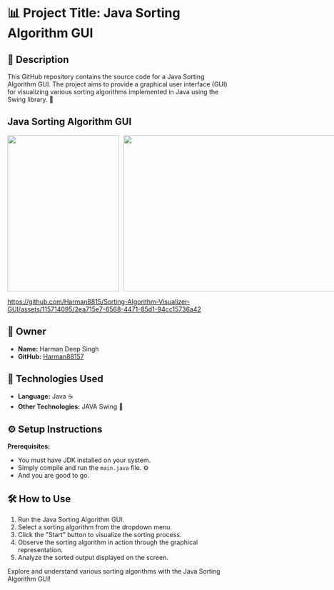# 📊 Project Title: Java Sorting Algorithm GUI

## 📝 Description

This GitHub repository contains the source code for a Java Sorting Algorithm GUI. The project aims to provide a graphical user interface (GUI) for visualizing various sorting algorithms implemented in Java using the Swing library. 🚀

## Java Sorting Algorithm GUI

<div style="display: flex;">
    <img src="https://github.com/Harman8815/Sorting-Algorithm-Visualizer-GUI/assets/115714095/edd91eb5-4808-420a-a22a-ad5760cbf61e" width="250" height="350" style="margin-right: 10px;" />
    <img src="https://github.com/Harman8815/Sorting-Algorithm-Visualizer-GUI/assets/115714095/8642554f-12f9-4770-897f-6130771fc4f8" width="550" height="350" />
</div>

https://github.com/Harman8815/Sorting-Algorithm-Visualizer-GUI/assets/115714095/2ea715e7-6568-4471-85d1-94cc15736a42

## 🤵 Owner

- **Name:** Harman Deep Singh
- **GitHub:** [Harman88157](https://github.com/Harman88157)

## 🚀 Technologies Used

- **Language:** Java ☕
- **Other Technologies:** JAVA Swing 🎨

## ⚙️ Setup Instructions

**Prerequisites:**
   - You must have JDK installed on your system.
   - Simply compile and run the `main.java` file. ⚙️
   - And you are good to go.

## 🛠️ How to Use

1. Run the Java Sorting Algorithm GUI.
2. Select a sorting algorithm from the dropdown menu.
3. Click the "Start" button to visualize the sorting process.
4. Observe the sorting algorithm in action through the graphical representation.
5. Analyze the sorted output displayed on the screen.

Explore and understand various sorting algorithms with the Java Sorting Algorithm GUI!

